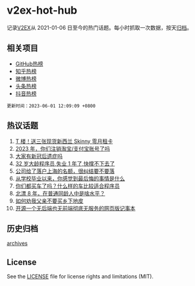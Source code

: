 # v2ex-hot-hub

 记录[V2EX](https://www.v2ex.com/)从 2021-01-06 日至今的热门话题。每小时抓取一次数据，按天[归档](archives)。
 
 ## 相关项目

- [GitHub热榜](https://github.com/lonnyzhang423/github-hot-hub)
- [知乎热榜](https://github.com/lonnyzhang423/zhihu-hot-hub)
- [微博热榜](https://github.com/lonnyzhang423/weibo-hot-hub)
- [头条热榜](https://github.com/lonnyzhang423/toutiao-hot-hub)
- [抖音热榜](https://github.com/lonnyzhang423/douyin-hot-hub)


 `更新时间：2023-06-01 12:09:09 +0800`

## 热议话题

1. [T 楼！送三张现货新西兰 Skinny 零月租卡](https://www.v2ex.com/t/944729)
1. [2023 年，你们注销淘宝/支付宝账号了吗](https://www.v2ex.com/t/944504)
1. [大家有新冠后遗症吗](https://www.v2ex.com/t/944739)
1. [32 岁大龄程序员,失业 1 年了,快撑不下去了](https://www.v2ex.com/t/944545)
1. [公司给了落户上海的名额，很纠结要不要落](https://www.v2ex.com/t/944493)
1. [从学校毕业以来，你感觉到最后悔的事情是什么](https://www.v2ex.com/t/944741)
1. [你们都买车了吗？什么样的车比较适合程序员](https://www.v2ex.com/t/944627)
1. [北漂 8 年，在普通同龄人中是啥水平？](https://www.v2ex.com/t/944511)
1. [如何劝我父亲不要买乡下地皮](https://www.v2ex.com/t/944786)
1. [开源一个无后端也无前端彻底无服务的网页版记事本](https://www.v2ex.com/t/944717)

## 历史归档

[archives](archives)

## License

See the [LICENSE](LICENSE) file for license rights and limitations (MIT).
